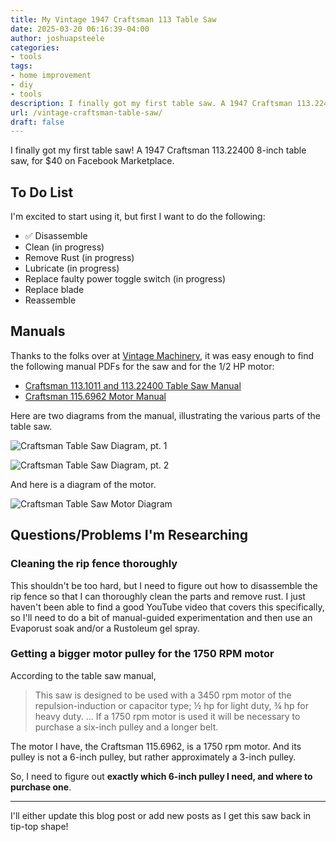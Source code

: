 ```yaml
---
title: My Vintage 1947 Craftsman 113 Table Saw
date: 2025-03-20 06:16:39-04:00
author: joshuapsteele
categories:
- tools
tags:
- home improvement
- diy
- tools
description: I finally got my first table saw. A 1947 Craftsman 113.22400 8-inch table saw, for $40 on Facebook Marketplace.
url: /vintage-craftsman-table-saw/
draft: false
---
```

I finally got my first table saw! A 1947 Craftsman 113.22400 8-inch table saw, for $40 on Facebook Marketplace.

## To Do List

I'm excited to start using it, but first I want to do the following:

- ✅ Disassemble
- Clean (in progress)
- Remove Rust (in progress)
- Lubricate (in progress)
- Replace faulty power toggle switch (in progress)
- Replace blade
- Reassemble

## Manuals

Thanks to the folks over at [Vintage Machinery](http://vintagemachinery.org/), it was easy enough to find the following manual PDFs for the saw and for the 1/2 HP motor:

- [Craftsman 113.1011 and 113.22400 Table Saw Manual](/files/craftsman_table_saw_manual.pdf)
- [Craftsman 115.6962 Motor Manual](/files/craftsman_table_saw_motor_manual.pdf)

Here are two diagrams from the manual, illustrating the various parts of the table saw.

![Craftsman Table Saw Diagram, pt. 1](/craftsman_table_saw_manual_1.jpg)

![Craftsman Table Saw Diagram, pt. 2](/craftsman_table_saw_manual_2.jpg)

And here is a diagram of the motor.

![Craftsman Table Saw Motor Diagram](/craftsman_table_saw_motor_manual.jpg)

## Questions/Problems I'm Researching

### Cleaning the rip fence thoroughly

This shouldn't be too hard, but I need to figure out how to disassemble the rip fence so that I can thoroughly clean the parts and remove rust. I just haven't been able to find a good YouTube video that covers this specifically, so I'll need to do a bit of manual-guided experimentation and then use an Evaporust soak and/or a Rustoleum gel spray.

### Getting a bigger motor pulley for the 1750 RPM motor

According to the table saw manual, 

> This saw is designed to be used with a 3450 rpm motor of the repulsion-induction or capacitor type; ½ hp for light duty, ¾ hp for heavy duty. ... If a 1750 rpm motor is used it will be necessary to purchase a six-inch pulley and a longer belt.

The motor I have, the Craftsman 115.6962, is a 1750 rpm motor. And its pulley is not a 6-inch pulley, but rather approximately a 3-inch pulley.

So, I need to figure out **exactly which 6-inch pulley I need, and where to purchase one**.

---

I'll either update this blog post or add new posts as I get this saw back in tip-top shape!